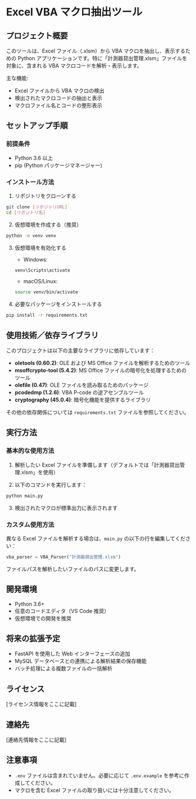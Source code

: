 # Excel VBA マクロ抽出ツール

## プロジェクト概要

このツールは、Excel ファイル（.xlsm）から VBA マクロを抽出し、表示するための Python アプリケーションです。特に「計測器貸出管理.xlsm」ファイルを対象に、含まれる VBA マクロコードを解析・表示します。

主な機能:
- Excel ファイルから VBA マクロの検出
- 検出されたマクロコードの抽出と表示
- マクロファイル名とコードの整形表示

## セットアップ手順

### 前提条件

- Python 3.6 以上
- pip (Python パッケージマネージャー)

### インストール方法

1. リポジトリをクローンする
```bash
git clone [リポジトリURL]
cd [リポジトリ名]
```

2. 仮想環境を作成する（推奨）
```bash
python -m venv venv
```

3. 仮想環境を有効化する
   - Windows:
   ```bash
   venv\Scripts\activate
   ```
   - macOS/Linux:
   ```bash
   source venv/bin/activate
   ```

4. 必要なパッケージをインストールする
```bash
pip install -r requirements.txt
```

## 使用技術／依存ライブラリ

このプロジェクトは以下の主要なライブラリに依存しています：

- **oletools (0.60.2)**: OLE および MS Office ファイルを解析するためのツール
- **msoffcrypto-tool (5.4.2)**: MS Office ファイルの暗号化を処理するためのツール
- **olefile (0.47)**: OLE ファイルを読み取るためのパッケージ
- **pcodedmp (1.2.6)**: VBA P-code の逆アセンブルツール
- **cryptography (45.0.4)**: 暗号化機能を提供するライブラリ

その他の依存関係については `requirements.txt` ファイルを参照してください。

## 実行方法

### 基本的な使用方法

1. 解析したい Excel ファイルを準備します（デフォルトでは「計測器貸出管理.xlsm」を使用）

2. 以下のコマンドを実行します：
```bash
python main.py
```

3. 検出されたマクロが標準出力に表示されます

### カスタム使用方法

異なる Excel ファイルを解析する場合は、`main.py` の以下の行を編集してください：

```python
vba_parser = VBA_Parser("計測器貸出管理.xlsm")
```

ファイルパスを解析したいファイルのパスに変更します。

## 開発環境

- Python 3.6+
- 任意のコードエディタ（VS Code 推奨）
- 仮想環境での開発を推奨

## 将来の拡張予定

- FastAPI を使用した Web インターフェースの追加
- MySQL データベースとの連携による解析結果の保存機能
- バッチ処理による複数ファイルの一括解析

## ライセンス

[ライセンス情報をここに記載]

## 連絡先

[連絡先情報をここに記載]

## 注意事項

- `.env` ファイルは含まれていません。必要に応じて `.env.example` を参考に作成してください。
- マクロを含む Excel ファイルの取り扱いには十分注意してください。